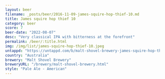 ```yaml
---
layout: beer
filename: _posts/beer/2016-11-09-james-squire-hop-thief-10.md
title: James squire hop thief 10
category: beer
score: 7
beer-date: "2022-08-07"
desc: "Very classical IPA with bitterness at the forefront"
permalink: /beer/:title.html
img: /img/list/james-squire-hop-thief-10.jpeg
untappd: "https://untappd.com/b/malt-shovel-brewery-james-squire-hop-thief-10/3434661"
country: "Australia"
brewery: "Malt Shovel Brewery"
breweryURL: "/brewery/malt-shovel-brewery.html"
style: "Pale Ale - American"
---
```

